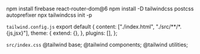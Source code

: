 npm install firebase react-router-dom@6
npm install -D tailwindcss postcss autoprefixer
npx tailwindcss init -p

```tailwind.config.js```
export default {
  content: ["./index.html", "./src/**/*.{js,jsx}"],
  theme: {
    extend: {},
  },
  plugins: [],
};

```src/index.css```
@tailwind base;
@tailwind components;
@tailwind utilities;
